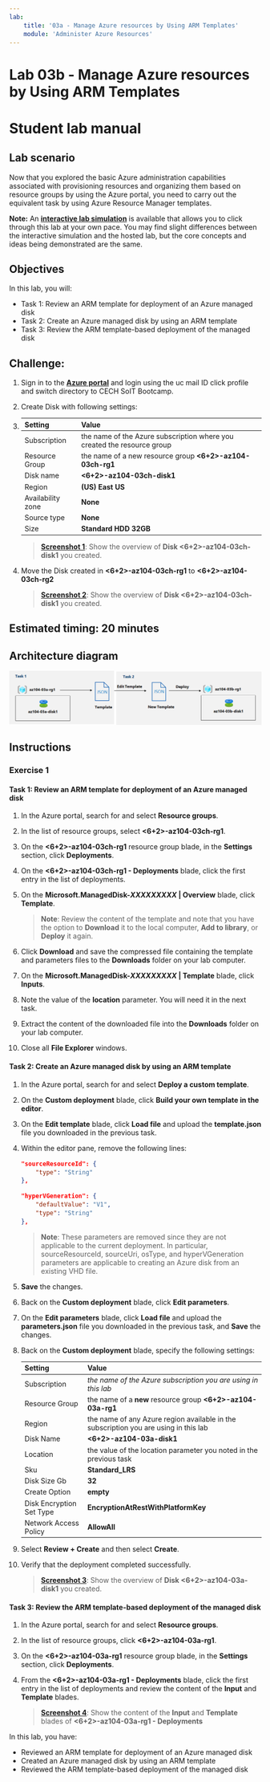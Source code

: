```yaml
---
lab:
    title: '03a - Manage Azure resources by Using ARM Templates'
    module: 'Administer Azure Resources'
---
```


# Lab 03b - Manage Azure resources by Using ARM Templates
# Student lab manual

## Lab scenario
Now that you explored the basic Azure administration capabilities associated with provisioning resources and organizing them based on resource groups by using the Azure portal, you need to carry out the equivalent task by using Azure Resource Manager templates.

**Note:** An **[interactive lab simulation](https://mslabs.cloudguides.com/guides/AZ-104%20Exam%20Guide%20-%20Microsoft%20Azure%20Administrator%20Exercise%205)** is available that allows you to click through this lab at your own pace. You may find slight differences between the interactive simulation and the hosted lab, but the core concepts and ideas being demonstrated are the same. 

## Objectives

In this lab, you will:

+ Task 1: Review an ARM template for deployment of an Azure managed disk
+ Task 2: Create an Azure managed disk by using an ARM template
+ Task 3: Review the ARM template-based deployment of the managed disk

## Challenge:
1. Sign in to the [**Azure portal**](https://portal.azure.com) and login using the uc mail ID click profile and switch directory to CECH SoIT Bootcamp.

1. Create Disk with following settings:

1.  |Setting|Value|
    |---|---|
    |Subscription| the name of the Azure subscription where you created the resource group |
    |Resource Group| the name of a new resource group **<6+2>-az104-03ch-rg1** |
    |Disk name| **<6+2>-az104-03ch-disk1** |
    |Region| **(US) East US** |
    |Availability zone| **None** |
    |Source type| **None** |
    |Size| **Standard HDD 32GB** |

    >**[Screenshot 1](https://github.com/venkatvvg/AZ-104-MicrosoftAzureAdministrator-master/blob/master/Instructions/Labs/LAB_03a-Manage_Azure_Resources_by_Using_ARM_Templates.md)**: Show the overview of **Disk <6+2>-az104-03ch-disk1** you created.

1. Move the Disk created in **<6+2>-az104-03ch-rg1** to **<6+2>-az104-03ch-rg2** 

    >**[Screenshot 2](https://github.com/venkatvvg/AZ-104-MicrosoftAzureAdministrator-master/blob/master/Instructions/Labs/LAB_03a-Manage_Azure_Resources_by_Using_ARM_Templates.md)**: Show the overview of **Disk <6+2>-az104-03ch-disk1** you created.

## Estimated timing: 20 minutes

## Architecture diagram

![image](../media/lab03b.png)

## Instructions

### Exercise 1

#### Task 1: Review an ARM template for deployment of an Azure managed disk

1. In the Azure portal, search for and select **Resource groups**. 

1. In the list of resource groups, select **<6+2>-az104-03ch-rg1**.

1. On the **<6+2>-az104-03ch-rg1** resource group blade, in the **Settings** section, click **Deployments**.

1. On the **<6+2>-az104-03ch-rg1 - Deployments** blade, click the first entry in the list of deployments.

1. On the **Microsoft.ManagedDisk-*XXXXXXXXX* \| Overview** blade, click **Template**.

    >**Note**: Review the content of the template and note that you have the option to **Download** it to the local computer, **Add to library**, or **Deploy** it again.

1. Click **Download** and save the compressed file containing the template and parameters files to the **Downloads** folder on your lab computer.

1. On the **Microsoft.ManagedDisk-*XXXXXXXXX* \| Template** blade, click **Inputs**.

1. Note the value of the **location** parameter. You will need it in the next task.

1. Extract the content of the downloaded file into the **Downloads** folder on your lab computer.
    
1. Close all **File Explorer** windows.

#### Task 2: Create an Azure managed disk by using an ARM template

1. In the Azure portal, search for and select **Deploy a custom template**.

1. On the **Custom deployment** blade, click **Build your own template in the editor**.

1. On the **Edit template** blade, click **Load file** and upload the **template.json** file you downloaded in the previous task.

1. Within the editor pane, remove the following lines:

   ```json
   "sourceResourceId": {
       "type": "String"
   },
   ```

   ```json
   "hyperVGeneration": {
       "defaultValue": "V1",
       "type": "String"
   },      
   ```

    >**Note**: These parameters are removed since they are not applicable to the current deployment. In particular, sourceResourceId, sourceUri, osType, and hyperVGeneration parameters are applicable to creating an Azure disk from an existing VHD file.

1. **Save** the changes.

1. Back on the **Custom deployment** blade, click **Edit parameters**. 

1. On the **Edit parameters** blade, click **Load file** and upload the **parameters.json** file you downloaded in the previous task, and **Save** the changes.

1. Back on the **Custom deployment** blade, specify the following settings:

    | Setting | Value |
    | --- |--- |
    | Subscription | *the name of the Azure subscription you are using in this lab* |
    | Resource Group | the name of a **new** resource group **<6+2>-az104-03a-rg1** |
    | Region | the name of any Azure region available in the subscription you are using in this lab |
    | Disk Name | **<6+2>-az104-03a-disk1** |
    | Location | the value of the location parameter you noted in the previous task |
    | Sku | **Standard_LRS** |
    | Disk Size Gb | **32** |
    | Create Option | **empty** |
    | Disk Encryption Set Type | **EncryptionAtRestWithPlatformKey** |
    | Network Access Policy | **AllowAll** |

1. Select **Review + Create** and then select **Create**.

1. Verify that the deployment completed successfully.

    >**[Screenshot 3](https://github.com/venkatvvg/AZ-104-MicrosoftAzureAdministrator-master/blob/master/Instructions/Labs/LAB_03a-Manage_Azure_Resources_by_Using_ARM_Templates.md)**: Show the overview of **Disk <6+2>-az104-03a-disk1** you created.

#### Task 3: Review the ARM template-based deployment of the managed disk

1. In the Azure portal, search for and select **Resource groups**. 

1. In the list of resource groups, click **<6+2>-az104-03a-rg1**.

1. On the **<6+2>-az104-03a-rg1** resource group blade, in the **Settings** section, click **Deployments**.

1. From the **<6+2>-az104-03a-rg1 - Deployments** blade, click the first entry in the list of deployments and review the content of the **Input** and **Template** blades.

    >**[Screenshot 4](https://github.com/venkatvvg/AZ-104-MicrosoftAzureAdministrator-master/blob/master/Instructions/Labs/LAB_03a-Manage_Azure_Resources_by_Using_ARM_Templates.md)**: Show the content of the **Input** and **Template** blades of  **<6+2>-az104-03a-rg1 - Deployments** 

In this lab, you have:

- Reviewed an ARM template for deployment of an Azure managed disk
- Created an Azure managed disk by using an ARM template
- Reviewed the ARM template-based deployment of the managed disk
